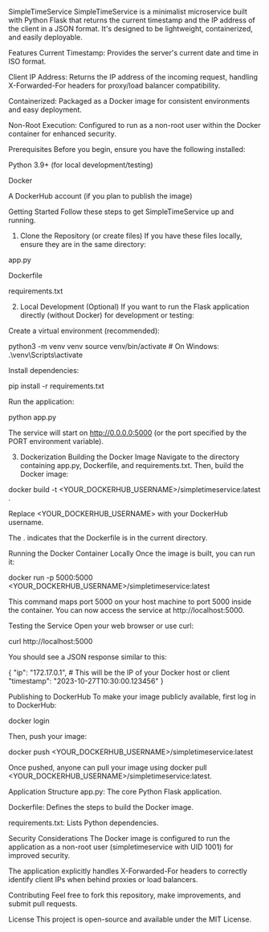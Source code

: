 SimpleTimeService
SimpleTimeService is a minimalist microservice built with Python Flask that returns the current timestamp and the IP address of the client in a JSON format. It's designed to be lightweight, containerized, and easily deployable.

Features
Current Timestamp: Provides the server's current date and time in ISO format.

Client IP Address: Returns the IP address of the incoming request, handling X-Forwarded-For headers for proxy/load balancer compatibility.

Containerized: Packaged as a Docker image for consistent environments and easy deployment.

Non-Root Execution: Configured to run as a non-root user within the Docker container for enhanced security.

Prerequisites
Before you begin, ensure you have the following installed:

Python 3.9+ (for local development/testing)

Docker

A DockerHub account (if you plan to publish the image)

Getting Started
Follow these steps to get SimpleTimeService up and running.

1. Clone the Repository (or create files)
If you have these files locally, ensure they are in the same directory:

app.py

Dockerfile

requirements.txt

2. Local Development (Optional)
If you want to run the Flask application directly (without Docker) for development or testing:

Create a virtual environment (recommended):

python3 -m venv venv
source venv/bin/activate # On Windows: .\venv\Scripts\activate

Install dependencies:

pip install -r requirements.txt

Run the application:

python app.py

The service will start on http://0.0.0.0:5000 (or the port specified by the PORT environment variable).

3. Dockerization
Building the Docker Image
Navigate to the directory containing app.py, Dockerfile, and requirements.txt. Then, build the Docker image:

docker build -t <YOUR_DOCKERHUB_USERNAME>/simpletimeservice:latest .

Replace <YOUR_DOCKERHUB_USERNAME> with your DockerHub username.

The . indicates that the Dockerfile is in the current directory.

Running the Docker Container Locally
Once the image is built, you can run it:

docker run -p 5000:5000 <YOUR_DOCKERHUB_USERNAME>/simpletimeservice:latest

This command maps port 5000 on your host machine to port 5000 inside the container. You can now access the service at http://localhost:5000.

Testing the Service
Open your web browser or use curl:

curl http://localhost:5000

You should see a JSON response similar to this:

{
  "ip": "172.17.0.1", # This will be the IP of your Docker host or client
  "timestamp": "2023-10-27T10:30:00.123456"
}

Publishing to DockerHub
To make your image publicly available, first log in to DockerHub:

docker login

Then, push your image:

docker push <YOUR_DOCKERHUB_USERNAME>/simpletimeservice:latest

Once pushed, anyone can pull your image using docker pull <YOUR_DOCKERHUB_USERNAME>/simpletimeservice:latest.

Application Structure
app.py: The core Python Flask application.

Dockerfile: Defines the steps to build the Docker image.

requirements.txt: Lists Python dependencies.

Security Considerations
The Docker image is configured to run the application as a non-root user (simpletimeservice with UID 1001) for improved security.

The application explicitly handles X-Forwarded-For headers to correctly identify client IPs when behind proxies or load balancers.

Contributing
Feel free to fork this repository, make improvements, and submit pull requests.

License
This project is open-source and available under the MIT License.
